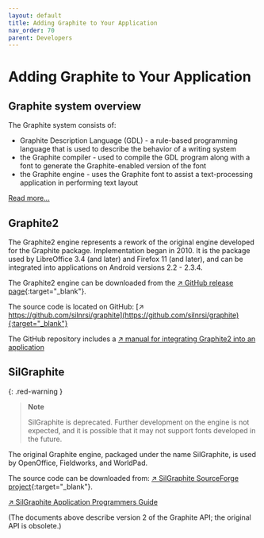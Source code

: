 ```yaml
---
layout: default
title: Adding Graphite to Your Application
nav_order: 70
parent: Developers
---
```


# Adding Graphite to Your Application
 
## Graphite system overview

The Graphite system consists of:

* Graphite Description Language (GDL) - a rule-based programming language that is used to describe the behavior of a writing system
* the Graphite compiler - used to compile the GDL program along with a font to generate the Graphite-enabled version of the font
* the Graphite engine - uses the Graphite font to assist a text-processing application in performing text layout

[Read more...](graphite_techAbout)

## Graphite2

The Graphite2 engine represents a rework of the original engine developed for the Graphite package. Implementation began in 2010. It is the package used by LibreOffice 3.4 (and later) and Firefox 11 (and later), and can be integrated into applications on Android versions 2.2 - 2.3.4.

The Graphite2 engine can be downloaded from the [&#x2197; GitHub release page](https://github.com/silnrsi/graphite/releases){:target="_blank"}.

The source code is located on GitHub: [&#x2197; https://github.com/silnrsi/graphite](https://github.com/silnrsi/graphite){:target="_blank"}

The GitHub repository includes a [&#x2197; manual for integrating Graphite2 into an application](https://github.com/silnrsi/graphite/blob/master/doc/manual.adoc)

## SilGraphite

{: .red-warning }
> **Note**
>
> SilGraphite is deprecated. Further development on the engine is not expected, and it is possible that it may not support fonts developed in the future.

The original Graphite engine, packaged under the name SilGraphite, is used by OpenOffice, Fieldworks, and WorldPad.

The source code can be downloaded from: [&#x2197; SilGraphite SourceForge project](http://sourceforge.net/projects/silgraphite/){:target="_blank"}.

[&#x2197; SilGraphite Application Programmers Guide](assets/resources/SilGraphite_AppProgGuide.pdf)

(The documents above describe version 2 of the Graphite API; the original API is obsolete.)